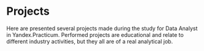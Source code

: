 # Projects
Here are presented several projects made during the study for Data Analyst in Yandex.Practicum. Performed projects are educational and relate to different industry activities, but they all are of a real analytical job.
